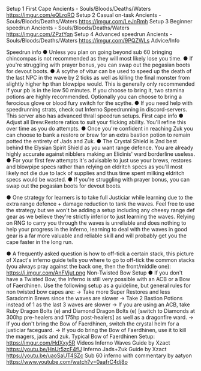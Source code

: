 Setup 1
First Cape 
Ancients - Souls/Bloods/Deaths/Waters
https://imgur.com/eQLroRO 
Setup 2
Casual on-task 
Ancients - Souls/Bloods/Deaths/Waters
https://imgur.com/LeJnRmh 
Setup 3
Beginner speedrun
Ancients - Souls/Bloods/Deaths/Waters
https://imgur.com/ZPztYqn 
Setup 4
Advanced speedrun
Ancients - Souls/Bloods/Deaths/Waters
https://imgur.com/9PQZWLs 
Advice/Info

Speedrun info
● Unless you plan on going beyond sub 60 bringing chincompas is not recommended as they will most likely lose you time.
● If you're struggling with prayer bonus, you can swap out the pegasian boots for devout boots.
● A scythe of vitur can be used to speed up the death of the last NPC in the wave by 2 ticks as well as killing the final monster from slightly higher hp than blowpipe would. This is generally only recommended if your pb is in the low 50 minutes. If you choose to bring it, two stamina potions are highly recommended. Optionally you can choose to bring a ferocious glove or blood fury switch for the scythe.
● If you need help with speedrunning strats, check out Inferno Speedrunning in ⁠discord-servers. This server also has advanced thrall speedrun setups. 
First cape info
● Adjust all Brew:Restore ratios to suit your flicking ability. You'll refine this over time as you do attempts.
● Once you're confident in reaching Zuk you can choose to bank a restore or brew for an extra bastion potion to remain potted the entirety of Jads and Zuk.
● The Crystal Shield is 2nd best behind the Elysian Spirit Shield as you want range defence. You are already highly accurate against nibblers making an Elidinis' ward borderline useless.
● For your first few attempts it's advisable to just use your brews, restores and blowpipe specs rather than relying on eldritch specs as you'll most likely not die due to lack of supplies and thus time spent milking eldritch specs would be wasted.
● If you're struggling with prayer bonus, you can swap out the pegasian boots for devout boots.

● One strategy for learners is to take full Justiciar while learning due to the extra range defence + damage reduction to tank the waves. Feel free to use the strategy but we won't be adding a setup including any cheesy range def gear as we believe they're strictly inferior to just learning the waves. Relying on RNG to carry you through the waves is unreliable and does nothing to help your progress in the inferno, learning to deal with the waves in good gear is a far more valuable and reliable skill and will probably get you the cape faster in the long run.

● A frequently asked question is how to off-tick a certain stack, this picture of Xzact's inferno guide tells you where to go to off-tick the common stacks (you always pray against the back one, then the front/middle one):
https://i.imgur.com/AnFVjut.png 
Non-Twisted Bow Setup
● If you don't have a Twisted Bow, the Inferno is still very possible with an ACB or a Bow of Faerdhinen. Use the following setup as a guideline, but general rules for non twisted bow capes are: 
→ Take more Super Restores and less Saradomin Brews since the waves are slower
→ Take 2 Bastion Potions instead of 1 as the last 3 waves are slower
→ If you are using an ACB, take Ruby Dragon Bolts (e) and Diamond Dragon Bolts (e) [switch to Diamonds at 300hp pre-healers and 175hp post-healers] as well as a dragonfire ward.
→ If you don't bring the Bow of Faerdhinen, switch the crystal helm for a justiciar faceguard.
→ If you do bring the Bow of Faerdhinen, use it to kill the magers, jads and zuk.
Typical Bow of Faerdhinen Setup: https://imgur.com/HdXxy5R 
Videos
Inferno Waves Guide by Xzact
https://youtu.be/HnUr5zcF4fU
Inferno Jads+Zuk Guide by Xzact
https://youtu.be/uaoSaUT4SZc
Sub 60 inferno with commentary by aatyon
https://www.youtube.com/watch?v=0aafrC4dj8o
